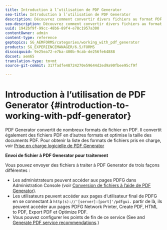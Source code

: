 ```yaml
---
title: Introduction à l’utilisation de PDF Generator
seo-title: Introduction à l’utilisation de PDF Generator
description: Découvrez comment convertir divers fichiers au format PDF.
seo-description: Découvrez comment convertir divers fichiers au format PDF.
uuid: 1942bf9f-99cc-48b6-89f4-e78c1957a300
contentOwner: admin
content-type: reference
geptopics: SG_AEMFORMS/categories/working_with_pdf_generator
products: SG_EXPERIENCEMANAGER/6.5/FORMS
discoiquuid: 9e25ea72-e7ba-400b-9cab-de256fe64888
docset: aem65
translation-type: tm+mt
source-git-commit: 317fadfe48724270e59644d2ed9a90fbee95cf9f

---
```



# Introduction à l’utilisation de PDF Generator {#introduction-to-working-with-pdf-generator}

PDF Generator convertit de nombreux formats de fichier en PDF. Il convertit également des fichiers PDF en d’autres formats et optimise la taille des documents PDF. Pour obtenir la liste des formats de fichiers pris en charge, voir [Prise en charge logicielle de PDF Generator](/help/forms/using/aem-forms-jee-supported-platforms.md) 

**Envoi de fichier à PDF Generator pour traitement**

Vous pouvez envoyer des fichiers à traiter à PDF Generator de trois façons différentes :

* Les administrateurs peuvent accéder aux pages PDFG dans Administration Console (voir [Conversion de fichiers à l’aide de PDF Generator](/help/forms/using/admin-help/converting-files-using-pdf-generator.md)).
* Les utilisateurs peuvent accéder aux pages d’utilisateur final de PDFG en se connectant à `http(s)://'[server]:[port]'/pdfgui.` partir de là, ils peuvent accéder aux pages PDFG Network Printer, Create PDF, HTML to PDF, Export PDF et Optimize PDF.
* Vous pouvez configurer les points de fin de ce service (See <!--Fix broken link to Managing Endpoints --> and [Generate PDF service recommendations](/help/forms/using/admin-help/configuring-watched-folder-endpoints.md#generate-pdf-service-recommendations).) [](/help/forms/using/admin-help/overview-5.md#main-pars-header)

